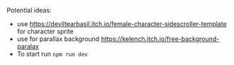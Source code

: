 Potential ideas:
- use https://deviltearbasil.itch.io/female-character-sidescroller-template for character sprite
- use for parallax background https://kelench.itch.io/free-background-paralax
- To start run `npm run dev`
